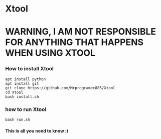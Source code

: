 # Xtool
# WARNING, I AM NOT RESPONSIBLE FOR ANYTHING THAT HAPPENS WHEN USING XTOOL
### How to install Xtool
```
apt install python
apt install git
git clone https://github.com/Mrprogramer885/Xtool
cd Xtool
bash install.sh
```
### how to run Xtool
```
bash run.sh
```
#### This is all you need to know :)
